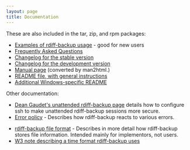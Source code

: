 ```yaml
---
layout: page
title: Documentation 
---
```


These are also included in the tar, zip, and rpm packages:

*   [Examples of rdiff-backup usage](examples.html) - good for new users
*   [Frequently Asked Questions](faq.html)
*   [Changelog for the stable version](CHANGELOG-stable.txt)
*   [Changelog for the development version](CHANGELOG-devel.txt)
*   [Manual page](rdiff-backup.1.html) (converted by man2html.)
*   [README file, with general instructions](https://github.com/sol1/rdiff-backup/blob/master/README.md)
*   [Additional Windows-specific README](Windows-README.txt)

Other documentation:

*   [Dean Gaudet's unattended rdiff-backup page](http://arctic.org/~dean/rdiff-backup/unattended.html) details how to configure ssh to make unattended rdiff-backup sessions more secure.
*   [Error policy](error_policy.html) - Describes how rdiff-backup reacts to various errors.
<!-- Dead link 20160425 -->
 <!-- *   [Japanese Documentation](http://seki.jpn.org/modules/pukiwiki/index.php?rdiff-backup) - An rdiff-backup page in Japanese, courtesy of Katsutoshi Seki. -->
*   [rdiff-backup file format](format.html) - Describes in more detail how rdiff-backup stores file information. Intended mainly for implementors, not users.
*   [W3 note describing a time format rdiff-backup uses](http://www.w3.org/TR/NOTE-datetime)
